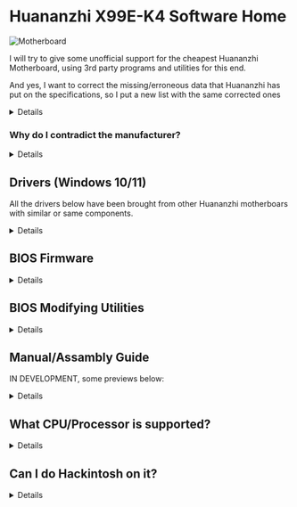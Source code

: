 [Aptio's V Tools ]: https://www.mediafire.com/file/ucvt4pdxjrtpmu7/Tools_for_AMI_Aptio_V.zip/file
[Aptio's Tools Mirror]: https://disk.yandex.com/d/XrZjsImaqxl8Uw
[Just right here]: https://github.com/sebasrock156/Huananzhi-X99E-K4-Opencore
[Audio Drivers]: https://www.mediafire.com/file/046t9639xeyr243/X99-P4FAudio.rar/file
[Ethernet Drivers for W10]: https://www.mediafire.com/file/z4w75jswapzof1j/X99-P4FLAN.rar/file
[Ethernet Drivers for W11]: https://www.mediafire.com/file/53yr2eb7w82h75v/X99-P4FLanwin11.zip/file
[Original BIOS Image]: https://www.mediafire.com/file/zozi3s0fixamce4/X99E-K4+BIOS.rom/file
[Unlocked BIOS Image]: https://www.mediafire.com/file/qtwh4jle25884rq/X99E-K4_VGXX02_Unlocked.rom/file
[Chipset Driver]: https://www.mediafire.com/file/kevqagczu5b4igy/X99-P4FChipset.rar/file
[AMI EXPRESS GUIDE]: https://github.com/sebasrock156/Huananzhi-X99E-K4-Home/blob/main/AMIXpress-Guide.md

# Huananzhi X99E-K4 Software Home

![Motherboard](https://i.imgur.com/FtSCjxq.png)

I will try to give some unofficial support for the cheapest Huananzhi Motherboard, using 3rd party programs and utilities for this end.

And yes, I want to correct the missing/erroneous data that Huananzhi has put on the specifications, so I put a new list with the same corrected ones

<details>
  
---
Component | Description
---|:--:
Chipset | Intel P55 or HM55 (randomly)
Socket  | Intel LGA 2011-3
RAM Memory Slots | DDR4(x4) until 128GB Support (Max.)
RAM Memory Freq. | Quad-channel (on 4 slots) support since 1866Mhz until 2400Mhz ECC or Non-ECC modules
Storage interface | Sata 2.0(x3)@3Gbps
Storage expansion | One slot M.2 2280 NVME PCIEx4 3.0@32Gbps or M.2 NGFF Sata 2.0@3Gbps
Audio card | Realtek HD Audio ALC897 (Surround 5.1 Support max.)
Network card | Realtek Ethernet RTL8168 1Gbps.
Power interface | ATX 24pin + ATX 12v 8pin
Fan interface | CPU Fan(x2) 4 pin (Fans with 3 pin connector are compatible too)
Power supply | Between 6 to 8 phases of power supply (600W PSU or better)
Dimensions | 210*182mm Micro-ATX
Rear panel | PS/2 Port(x2), USB 2.0@480Mbps(x6), Network port (RJ45), Audio interface (3 jacks)
Front panel | (Connectors only) USB 2.0(1x), USB 3.0(x1) Audio interface (x1) COM port (x1), Power/Reset interface
Supported system | Windows (7, 10 and 11), GNU/Linux (x86_64), MacOS (with Hackintosh only)
---
</details>

### Why do I contradict the manufacturer?

<details>
  
  ![specs](https://i.imgur.com/fAamx7u.png)

  Here is the prove of RAM configuration:

  - I'm using the 4 DIMM Slots with Corsair's ValueSelect 8GB(x4) modules.

  - When I used only 2 DIMM Slots, Windows detected the RAM configuration as Dual-Channel.

  ![prove1](https://i.imgur.com/y0NncYc.png)

  Some interesting thing about this motherboard is, their BIOS Settings, this is configured for a real X99 Chipset, so, if we use programs as HWInfo, we have things like this:

  ![interesting](https://i.imgur.com/BtQmmwF.png)

  
</details>

## Drivers (Windows 10/11)

All the drivers below have been brought from other Huananzhi motherboars with similar or same components.

<details>

[Chipset Driver] (Inherited from X99-P4F Motherboard)

[Audio Drivers] (Inherited from X99-P4F Motherboard)

[Ethernet Drivers for W10] | [Ethernet Drivers for W11] (Inherited from X99-P4F Motherboard) 

⚠ **Disclaimer** ⚠: If you use utilities like Driver Booster, these drivers may corrupt things in the system, proceed with caution.

---
  
</details>

## BIOS Firmware

<details>
  
Since we haven't an official file from Huananzhi, I have taken the task of making a dump from my own Motherboard.

[Original BIOS Image]: This is a dump from Stock BIOS from my Motherboard, without modifies.

[Unlocked BIOS Image]: This is a BIOS image with Overclock Settings enabled/unlocked. (**THIS IS FOR XEON 16xx V3/V4 AND CORE EXTREME PROCESSORS ONLY; I CAN'T GUARANTEE GOOD RESULTS**)

Try use the Turbo Boost Hack if you have a Xeon V3; in my case, I have a Xeon V4 and may not work at all.

### Lightweight Overclock guide

1. Boot to BIOS Interface and go to **IntelRCSetup-->Advanced Power Manager Configuration-->CPU Advanced PM Tuning-->Program PPO_CURT_CFG_CTRL_MSR** and change:
   - **PPO Current_Cfg_CTL Ovrd** to **MANUAL**
   - **Current Config** option to **Enable**
   - **Current limitation** to **2048**
2. Now go back to main **IntelRCSetup** and later go to **Overclocking Feature**:

   *Overclocking Feature needs to be ENABLED for continue*

   Now go to **Processor** and change:
    - **Core Voltage Mode** to **Override**
    - **Core Voltage Override** to **XXXX**, where (XXXX) it's some Voltage multiple; If your processor have 90W or 105W of TDP usually, use 1.1v/1.2v for run with all their cores, so, with this option, we go to force a Voltage limit that processor can use in Motherboard, *eg: I have a Xeon E5-2640v4 that have 90W of TDP, I want define that MoBo force 1.2v for it, so, define the Core Voltage Override value as 1200*
  
3. Now exit to BIOS Interface with F4 and save the changes.


---

</details>

## BIOS Modifying Utilities

<details>
  
⚠ **ADVICE** ⚠: Here I want appeal at Fair Use, some tools are leaks from Technical Services and Enterprises, the Inverse Engineering of these are usually illegal, but here it's used for educational purposes.

[Aptio's V Tools] | [Aptio's Tools Mirror]: These tools are we could modify and flash new BIOS Firmwares.

To know how they work, I attach the [AMI EXPRESS GUIDE] to open and flash firmwares easily and simply.

---
</details>

## Manual/Assambly Guide

IN DEVELOPMENT, some previews below:

<details>
  
  ![GUIDE_MAIN](https://github.com/sebasrock156/Huananzhi-X99E-K4-Home/blob/main/Guide%20Project/UserGuideX99E-K4%20Coverlow.png?raw=true)
  ![GUIDE2](https://github.com/sebasrock156/Huananzhi-X99E-K4-Home/blob/main/Guide%20Project/Guide%20English/UserGuide2.png?raw=true)
  ![GUIDE3](https://github.com/sebasrock156/Huananzhi-X99E-K4-Home/blob/main/Guide%20Project/Guide%20English/UserGuide3.png?raw=true)

</details>

## What CPU/Processor is supported?

<details>
Based on Socket (LGA 2011-3), all processors with that socket may be supported, but, the Southbridge (Chipset) is a mistery, I listed below some tested processors with this MoBo:

---
Series | Model | Specifications | Notes
---|---|---|:--:
Core | i7-5820K | Haswell-E, 6 Cores/12 Threads@3.3 GHz/3.6GHz Turbo, TDP 140W | Compatible with a 500W PSU  
Core | i7-5930K | Haswell-E, 6 Cores/12 Threads@3.5 GHz/3.7GHz Turbo, TDP 140W | Compatible with a 500W PSU
Core | i7-6800K | Broadwell-E, 6 Cores/12 Threads@3.4 GHz/3.6GHz Turbo, TDP 140W | Compatible with a 500W PSU
Core | i7-6850K | Broadwell-E, 6 Cores/12 Threads@3.6 GHz/3.8GHz Turbo, TDP 140W | Compatible with a 500W PSU
Core | i7-6900K | Broadwell-E, 8 Cores/16 Threads@3.2 GHz/3.7GHz Turbo, TDP 140W | Compatible with a 500W PSU
Core Extreme | i7-5960X | Haswell-E, 8 Cores/16 Threads@3.0 GHz/3.5GHz Turbo, TDP 140W | Compatible with a 500W PSU
Core Extreme | i7-6950X | Broadwell-E, 10 Cores/20 Threads@3.0 GHz/3.5GHz Turbo, TDP 140W | Compatible with a 650W PSU
Xeon | E5-1600 and E5-2600 V3 Series | Haswell-EP | Compatible with a 750W PSU or more
Xeon | E5-1600 and E5-2600 V4 Series | Broadwell-EP | Compatible with a 750W PSU or more
Xeon | E5-4600 V3 Series | Haswell-EP | Compatible with a 650W PSU, but using ECC RAM modules only (check the bandwidth before)
Xeon | E5-4600 V4 Series | Broadwell-EP | Compatible with a 750W PSU, but using ECC RAM modules only (check the bandwidth before)
---
  
</details>


## Can I do Hackintosh on it?

<details>

The short answer is YES, you can.

The long answer is YES, but: Really we are need to know what is the Motherboard Chipset (HM55 or P55), Audio Card and GPU that are using for run it.

For the variant with HM55 Chipset I'm working in some EFIes for boot MacOS as Hackintosh PC, [Just right here]

---

</details>
